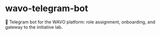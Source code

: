 # wavo-telegram-bot
🤖 Telegram bot for the WAVO platform: role assignment, onboarding, and gateway to the initiative lab.
